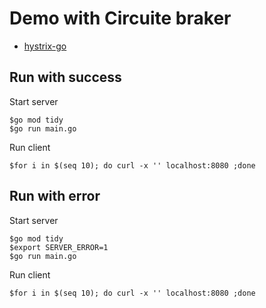 # Demo with Circuite braker
* [hystrix-go](https://github.com/afex/hystrix-go/)

## Run with success

Start server
```
$go mod tidy
$go run main.go
```

Run client
```
$for i in $(seq 10); do curl -x '' localhost:8080 ;done
```

## Run with error
Start server
```
$go mod tidy
$export SERVER_ERROR=1 
$go run main.go
```

Run client
```
$for i in $(seq 10); do curl -x '' localhost:8080 ;done
```
